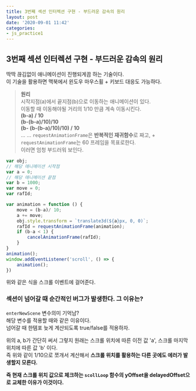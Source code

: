 ```yaml
---
title: 3번째 섹션 인터렉션 구현 - 부드러운 감속의 원리
layout: post
date: '2020-09-01 11:42'
categories:
- js_practice1
---
```


## 3번째 섹션 인터렉션 구현 - 부드러운 감속의 원리

딱딱 끊김없이 애니메이션이 진행되게끔 하는 기술이다.  
이 기술을 활용하면 맥북에서 윈도우 마우스휠 + 키보드 대응도 가능하다.  

>**원리**  
>시작지점(a)에서 끝지점(b)으로 이동하는 애니메이션이 있다.  
>이동할 때 이동해야될 거리의 1/10 만큼 계속 이동시킨다.  
>**(b-a) / 10**  
>**(b-(b-a)/10)/10**  
>**(b- (b-(b-a)/10)/10) / 10**  
>...
>...
>`requestAnimationFrame`은 **반복적인 재귀함수**로 짜고, + `requestAnimationFrame`는 60 프레임을 목표로한다.  
>이러면 엄청 부드러워 보인다.

```javascript
var obj;
// 해당 애니메이션 시작점
var a = 0;
// 해당 애니메이션 끝점
var b = 1000;
var move = 0;
var rafId;

var animation = function () {
    move = (b-a)/ 10;
    a += move;
    obj.style.transform = `translate3d(${a}px, 0, 0)`;
    rafId = requestAnimationFrame(animation);
    if (b-a < 1) {
        cancelAnimationFrame(rafId);
    }
}
animation();
window.addEventListener('scroll', () => {
    animation();
})
```

위와 같은 식을 스크롤 이벤트에 걸어준다.  

### 섹션이 넘어갈 때 순간적인 버그가 발생한다. 그 이유는?

`enterNewScene` 변수의미 기억남?  
해당 변수를 적용할 때와 같은 이유이다.  
넘어갈 때 한템포 늦게 계산되도록 true/false를 적용하자.

위의 a, b가 간단히 써서 그렇지 원래는 스크롤 위치에 따른 이전 값 'a', 스크롤 마지막 위치에 따른 값 'b' 이다.  
즉 위와 같이 1/10으로 쪼개서 계산해서 **스크롤 위치를 활용하는 다른 곳에도 에러가 발생할지 모른다.**  

**즉 현재 스크롤 위치 값으로 체크하는 `scollLoop` 함수의 yOffset을 delayedOffset으로 교체한 이유가 이것이다.**